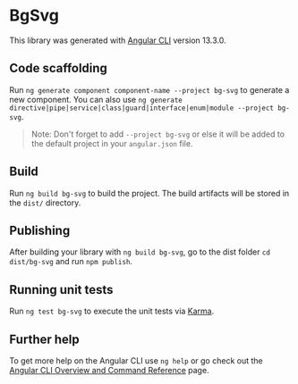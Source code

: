 # BgSvg

This library was generated with [Angular CLI](https://github.com/angular/angular-cli) version 13.3.0.

## Code scaffolding

Run `ng generate component component-name --project bg-svg` to generate a new component. You can also use `ng generate directive|pipe|service|class|guard|interface|enum|module --project bg-svg`.
> Note: Don't forget to add `--project bg-svg` or else it will be added to the default project in your `angular.json` file. 

## Build

Run `ng build bg-svg` to build the project. The build artifacts will be stored in the `dist/` directory.

## Publishing

After building your library with `ng build bg-svg`, go to the dist folder `cd dist/bg-svg` and run `npm publish`.

## Running unit tests

Run `ng test bg-svg` to execute the unit tests via [Karma](https://karma-runner.github.io).

## Further help

To get more help on the Angular CLI use `ng help` or go check out the [Angular CLI Overview and Command Reference](https://angular.io/cli) page.
